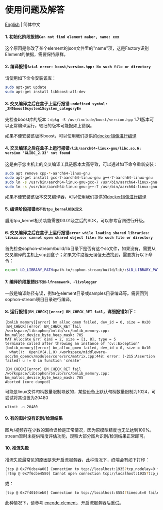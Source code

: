 # 使用问题及解答

[English](FAQ_EN.md) | 简体中文

#### 1. 初始化阶段报错`Can not find element maker, name: xxx`

这个原因是修改了某个element的json文件里的"name"项，这是Factory识别Element的依据，需要保持原样。


#### 2. 编译报错`fatal error: boost/version.hpp: No such file or directory`
请使用如下命令安装该库：
```bash
sudo apt-get update
sudo apt-get install libboost-all-dev
```

#### 3. 交叉编译之后在盒子上运行报错 `undefined symbol: _ZN5boost6system15system_categoryEv`

先检查boost库的版本：`dpkg -S /usr/include/boost/version.hpp` 1.71版本可以正常编译运行，较旧的版本可能报如上错误。

如果不便安装该版本boost，可以使用我们提供的[docker镜像进行编译](./HowToMake.md#使用开发镜像编译)

#### 4. 交叉编译之后在盒子上运行报错`/lib/aarch64-linux-gnu/libc.so.6: version 'GLIBC_2.33' not found`
这是由于您主机上的交叉编译工具链版本太高导致，可以通过如下命令重新安装：
```bash
sudo apt remove cpp-*-aarch64-linux-gnu
sudo apt-get install gcc-7-aarch64-linux-gnu g++-7-aarch64-linux-gnu
sudo ln -s /usr/bin/aarch64-linux-gnu-gcc-7 /usr/bin/aarch64-linux-gnu-gcc
sudo ln -s /usr/bin/aarch64-linux-gnu-g++-7 /usr/bin/aarch64-linux-gnu-g++
```

如果不便安装该版本交叉编译器，可以使用我们提供的[docker镜像进行编译](./HowToMake.md#使用开发镜像编译)

#### 5. 编译阶段报错`找不到tpu_kernel相关定义`

启用tpu_kernel相关功能需要03.01及之后的SDK，可以参考官网进行升级。

#### 6. 交叉编译之后在盒子上运行报错`error while loading shared libraries: libxxx.so: cannot open shared object file: No such file or directory`

首先检查sophon-stream/build/lib目录下是否有这个so文件，如果没有，需要从交叉编译的主机上scp到盒子；如果文件路径无误但无法找到，需要执行以下命令：

```bash
export LD_LIBRARY_PATH=path-to/sophon-stream/build/lib/:$LD_LIBRARY_PATH
```

#### 7. 编译阶段报错`找不到-lframework、-livslogger`

一般是编译路径有误，例如在element目录或samples目录编译等。需要回到sophon-stream项目目录进行编译。

#### 8. 运行报错`[BM_CHECK][error] BM_CHECK_RET fail`，详细报错如下：
```
[bmlib_memory][error] bm_alloc_gmem failed, dev_id = 0, size = 0x20
[BM_CHECK][error] BM_CHECK_RET fail /workspace/libsophon/bmlib/src/bmlib_memory.cpp: bm_malloc_device_byte_heap_mask: 705
MAT Allocate Err: dims = 2, size = [1, 8], type = 5
terminate called after throwing an instance of 'cv::Exception'
[bmlib_memory][error] bm_alloc_gmem failed, dev_id = 0, size = 0x10
  what():  OpenCV(4.1.0) /workspace/middleware-soc/bm_opencv/modules/core/src/matrix.cpp:448: error: (-215:Assertion failed) u != 0 in function 'create'

[BM_CHECK][error] BM_CHECK_RET fail /workspace/libsophon/bmlib/src/bmlib_memory.cpp: bm_malloc_device_byte_heap_mask: 705
Aborted (core dumped)
```
可能是linux文件句柄数量限制导致的，某些设备上默认句柄数量限制为1024，可尝试将其设置为20480
```
ulimit -n 20480
```

#### 9. 有的图片没有识别/检测结果

图片/视频存在少数的漏检误检是正常情况，因为原模型精度也无法达到100%。stream暂时未提供精度评估功能，观察大部分图片识别/检测结果正常即可。

#### 10. 推流失败

推流失败最常见的原因是未开启流服务器，此种情况下，终端会有如下打印：

```bash
[tcp @ 0x7f6cbe4a00] Connection to tcp://localhost:1935?tcp_nodelay=0 failed: Connection refused
[rtmp @ 0x7f6cbe4580] Cannot open connection tcp://localhost:1935?tcp_nodelay=0
```

或：

```bash
[tcp @ 0x7f40104eb0] Connection to tcp://localhost:8554?timeout=0 failed: Connection refused
```

此种情况下，请参考 [encode element](../element/multimedia/encode/README.md)，开启流服务器后重试。